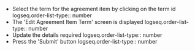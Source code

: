 - Select the term for the agreement item by clicking on the term id
  logseq.order-list-type:: number
- The 'Edit Agreement Item Term' screen is displayed
  logseq.order-list-type:: number
- Update the details required
  logseq.order-list-type:: number
- Press the 'Submit' button
  logseq.order-list-type:: number